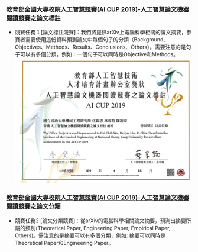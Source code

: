 ### [教育部全國大專校院人工智慧競賽(AI CUP 2019)-人工智慧論文機器閱讀競賽之論文標註](https://tbrain.trendmicro.com.tw/Competitions/Details/8)
* 競賽任務１[論文標註競賽]：我們將提供arXiv上電腦科學相關的論文摘要，參賽者需要使用這份資料預測論文中每個句子的分類（Background、Objectives、Methods、Results、Conclusions、Others）。需要注意的是句子可以有多個分類，例如：一個句子可以同時是Objective和Methods。  
![](./123.png)
### [教育部全國大專校院人工智慧競賽(AI CUP 2019)-人工智慧論文機器閱讀競賽之論文分類](https://tbrain.trendmicro.com.tw/Competitions/Details/9)
* 競賽任務2 [論文分類競賽]：從arXiv的電腦科學相關論文摘要，預測出摘要所屬的類別(Theoretical Paper, Engineering Paper, Empirical Paper, Others)。需注意的是摘要可以有多個分類，例如: 摘要可以同時是Theoretical Paper和Engineering Paper。
